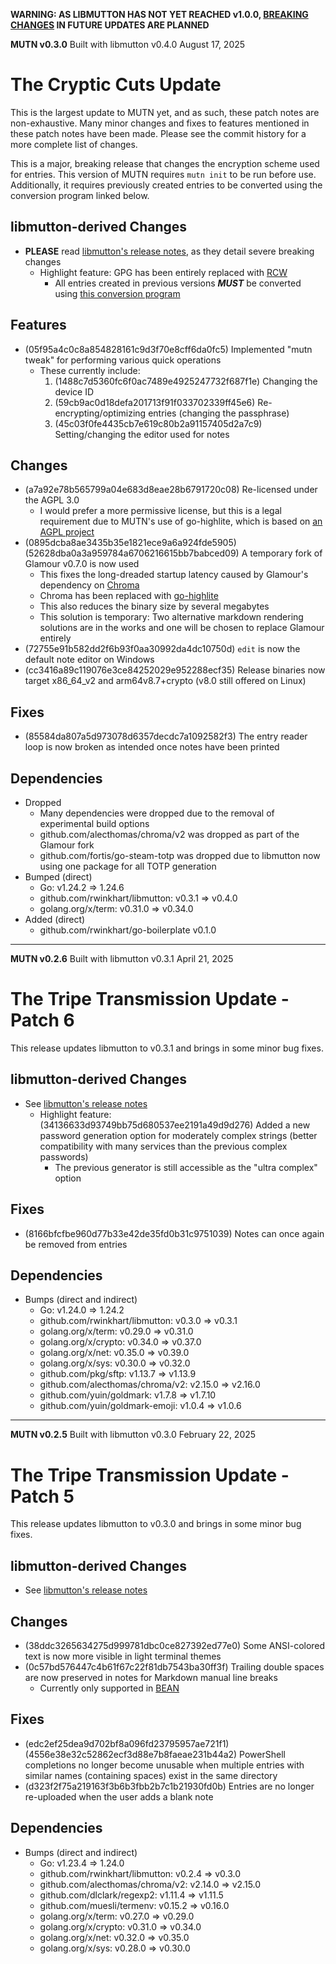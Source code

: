 **WARNING: AS LIBMUTTON HAS NOT YET REACHED v1.0.0, [BREAKING CHANGES](https://github.com/rwinkhart/libmutton/blob/main/wiki/breaking.md) IN FUTURE UPDATES ARE PLANNED**

**MUTN v0.3.0**
Built with libmutton v0.4.0
August 17, 2025

# The Cryptic Cuts Update
This is the largest update to MUTN yet, and as such, these patch notes are non-exhaustive.
Many minor changes and fixes to features mentioned in these patch notes have been made.
Please see the commit history for a more complete list of changes.

This is a major, breaking release that changes the encryption scheme used for entries.
This version of MUTN requires `mutn init` to be run before use.
Additionally, it requires previously created entries to be converted using the conversion program linked below.

## libmutton-derived Changes
- **PLEASE** read [libmutton's release notes](https://github.com/rwinkhart/libmutton/releases/tag/v0.4.0), as they detail severe breaking changes
    - Highlight feature: GPG has been entirely replaced with [RCW](https://github.com/rwinkhart/rcw)
        - All entries created in previous versions _**MUST**_ be converted using [this conversion program](https://github.com/rwinkhart/sshyp-labs/releases/tag/v2.0.0)

## Features
- (05f95a4c0c8a854828161c9d3f70e8cff6da0fc5) Implemented "mutn tweak" for performing various quick operations
    - These currently include:
        1. (1488c7d5360fc6f0ac7489e4925247732f687f1e) Changing the device ID
        2. (59cb9ac0d18defa201713f91f033702339ff45e6) Re-encrypting/optimizing entries (changing the passphrase)
        3. (45c03f0fe4435cb7e619c80b2a91157405d2a7c9) Setting/changing the editor used for notes

## Changes
- (a7a92e78b565799a04e683d8eae28b6791720c08) Re-licensed under the AGPL 3.0
    - I would prefer a more permissive license, but this is a legal requirement due to MUTN's use of go-highlite, which is based on [an AGPL project](https://github.com/jessp01/gohighlight)
- (0895dcba8ae3435b35e1821ece9a6a924fde5905) (52628dba0a3a959784a6706216615bb7babced09) A temporary fork of Glamour v0.7.0 is now used
    - This fixes the long-dreaded startup latency caused by Glamour's dependency on [Chroma](https://github.com/alecthomas/chroma)
    - Chroma has been replaced with [go-highlite](https://github.com/rwinkhart/go-highlite)
    - This also reduces the binary size by several megabytes
    - This solution is temporary: Two alternative markdown rendering solutions are in the works and one will be chosen to replace Glamour entirely
- (72755e91b582dd2f6b93f0aa30992da4dc10750d) `edit` is now the default note editor on Windows
- (cc3416a89c119076e3ce84252029e952288ecf35) Release binaries now target x86_64_v2 and arm64v8.7+crypto (v8.0 still offered on Linux)

## Fixes
- (85584da807a5d973078d6357decdc7a1092582f3) The entry reader loop is now broken as intended once notes have been printed

## Dependencies
- Dropped
    - Many dependencies were dropped due to the removal of experimental build options
    - github.com/alecthomas/chroma/v2 was dropped as part of the Glamour fork
    - github.com/fortis/go-steam-totp was dropped due to libmutton now using one package for all TOTP generation
- Bumped (direct)
    - Go: v1.24.2 => 1.24.6
    - github.com/rwinkhart/libmutton: v0.3.1 => v0.4.0
    - golang.org/x/term: v0.31.0 => v0.34.0
- Added (direct)
    - github.com/rwinkhart/go-boilerplate v0.1.0

---

**MUTN v0.2.6**
Built with libmutton v0.3.1
April 21, 2025

# The Tripe Transmission Update - Patch 6

This release updates libmutton to v0.3.1 and brings in some minor bug fixes.

## libmutton-derived Changes
- See [libmutton's release notes](https://github.com/rwinkhart/libmutton/releases/tag/v0.3.1)
    - Highlight feature: (34136633d93749bb75d680537ee2191a49d9d276) Added a new password generation option for moderately complex strings (better compatibility with many services than the previous complex passwords)
        - The previous generator is still accessible as the "ultra complex" option

## Fixes
- (8166bfcfbe960d77b33e42de35fd0b31c9751039) Notes can once again be removed from entries

## Dependencies
- Bumps (direct and indirect)
    - Go: v1.24.0 => 1.24.2
    - github.com/rwinkhart/libmutton: v0.3.0 => v0.3.1
    - golang.org/x/term: v0.29.0 => v0.31.0
    - golang.org/x/crypto: v0.34.0 => v0.37.0
    - golang.org/x/net: v0.35.0 => v0.39.0
    - golang.org/x/sys: v0.30.0 => v0.32.0
    - github.com/pkg/sftp: v1.13.7 => v1.13.9
    - github.com/alecthomas/chroma/v2: v2.15.0 => v2.16.0
    - github.com/yuin/goldmark: v1.7.8 => v1.7.10
    - github.com/yuin/goldmark-emoji: v1.0.4 => v1.0.6

---

**MUTN v0.2.5**
Built with libmutton v0.3.0
February 22, 2025

# The Tripe Transmission Update - Patch 5

This release updates libmutton to v0.3.0 and brings in some minor bug fixes.

## libmutton-derived Changes
- See [libmutton's release notes](https://github.com/rwinkhart/libmutton/releases/tag/v0.3.0)

## Changes
- (38ddc3265634275d999781dbc0ce827392ed77e0) Some ANSI-colored text is now more visible in light terminal themes
- (0c57bd576447c4b61f67c22f81db7543ba30ff3f) Trailing double spaces are now preserved in notes for Markdown manual line breaks
    - Currently only supported in [BEAN](https://github.com/Trojan2021/BEAN)

## Fixes
- (edc2ef25dea9d702bf8a096fd23795957ae721f1) (4556e38e32c52862ecf3d88e7b8faeae231b44a2) PowerShell completions no longer become unusable when multiple entries with similar names (containing spaces) exist in the same directory
- (d323f2f75a219163f3b6b3fbb2b7c1b21930fd0b) Entries are no longer re-uploaded when the user adds a blank note

## Dependencies
- Bumps (direct and indirect)
    - Go: v1.23.4 => 1.24.0
    - github.com/rwinkhart/libmutton: v0.2.4 => v0.3.0
    - github.com/alecthomas/chroma/v2: v2.14.0 => v2.15.0
    - github.com/dlclark/regexp2: v1.11.4 => v1.11.5
    - github.com/muesli/termenv: v0.15.2 => v0.16.0
    - golang.org/x/term: v0.27.0 => v0.29.0
    - golang.org/x/crypto: v0.31.0 => v0.34.0
    - golang.org/x/net: v0.32.0 => v0.35.0
    - golang.org/x/sys: v0.28.0 => v0.30.0
